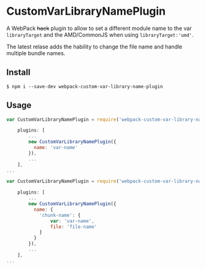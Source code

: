 # CustomVarLibraryNamePlugin

A WebPack ~~hack~~ plugin to allow to set a different module name to the var `libraryTarget` and the AMD/CommonJS when using `libraryTarget:'umd'`. 

The latest relase adds the hability to change the file name and handle multiple bundle names.

## Install

```
$ npm i --save-dev webpack-custom-var-library-name-plugin
```

## Usage

```js
var CustomVarLibraryNamePlugin = require('webpack-custom-var-library-name-plugin');

    plugins: [
        ...
        new CustomVarLibraryNamePlugin({
          name: 'var-name'
        }),
        ...
    ],
...
```

```js
var CustomVarLibraryNamePlugin = require('webpack-custom-var-library-name-plugin');

    plugins: [
        ...
        new CustomVarLibraryNamePlugin({
          name: {
            'chunk-name': {
                var: 'var-name',
                file: 'file-name'
            }
          }
        }),
        ...
    ],
...
```

